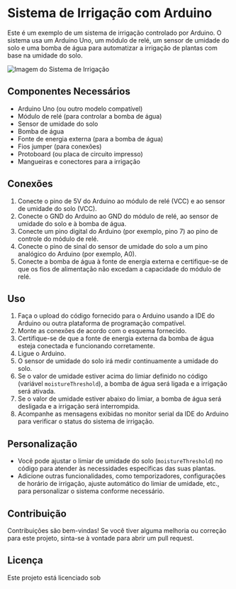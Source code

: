 # Sistema de Irrigação com Arduino

Este é um exemplo de um sistema de irrigação controlado por Arduino. O sistema usa um Arduino Uno, um módulo de relé, um sensor de umidade do solo e uma bomba de água para automatizar a irrigação de plantas com base na umidade do solo.

![Imagem do Sistema de Irrigação]([imagem.png]([https://www.google.com/url?sa=i&url=https%3A%2F%2Fcapsistema.com.br%2Findex.php%2F2022%2F02%2F02%2Fsistema-de-irrigacao-automatico-usando-um-arduino-uno%2F&psig=AOvVaw0ZskqYfIDCyzAgPt3WSv2m&ust=1685388868758000&source=images&cd=vfe&ved=0CBEQjRxqFwoTCOj5vfrgmP8CFQAAAAAdAAAAABAE](https://capsistema.com.br/wp-content/uploads/2022/02/imagem-3.png)))

## Componentes Necessários

- Arduino Uno (ou outro modelo compatível)
- Módulo de relé (para controlar a bomba de água)
- Sensor de umidade do solo
- Bomba de água
- Fonte de energia externa (para a bomba de água)
- Fios jumper (para conexões)
- Protoboard (ou placa de circuito impresso)
- Mangueiras e conectores para a irrigação

## Conexões

1. Conecte o pino de 5V do Arduino ao módulo de relé (VCC) e ao sensor de umidade do solo (VCC).
2. Conecte o GND do Arduino ao GND do módulo de relé, ao sensor de umidade do solo e à bomba de água.
3. Conecte um pino digital do Arduino (por exemplo, pino 7) ao pino de controle do módulo de relé.
4. Conecte o pino de sinal do sensor de umidade do solo a um pino analógico do Arduino (por exemplo, A0).
5. Conecte a bomba de água à fonte de energia externa e certifique-se de que os fios de alimentação não excedam a capacidade do módulo de relé.

## Uso

1. Faça o upload do código fornecido para o Arduino usando a IDE do Arduino ou outra plataforma de programação compatível.
2. Monte as conexões de acordo com o esquema fornecido.
3. Certifique-se de que a fonte de energia externa da bomba de água esteja conectada e funcionando corretamente.
4. Ligue o Arduino.
5. O sensor de umidade do solo irá medir continuamente a umidade do solo.
6. Se o valor de umidade estiver acima do limiar definido no código (variável `moistureThreshold`), a bomba de água será ligada e a irrigação será ativada.
7. Se o valor de umidade estiver abaixo do limiar, a bomba de água será desligada e a irrigação será interrompida.
8. Acompanhe as mensagens exibidas no monitor serial da IDE do Arduino para verificar o status do sistema de irrigação.

## Personalização

- Você pode ajustar o limiar de umidade do solo (`moistureThreshold`) no código para atender às necessidades específicas das suas plantas.
- Adicione outras funcionalidades, como temporizadores, configurações de horário de irrigação, ajuste automático do limiar de umidade, etc., para personalizar o sistema conforme necessário.

## Contribuição

Contribuições são bem-vindas! Se você tiver alguma melhoria ou correção para este projeto, sinta-se à vontade para abrir um pull request.

## Licença

Este projeto está licenciado sob
